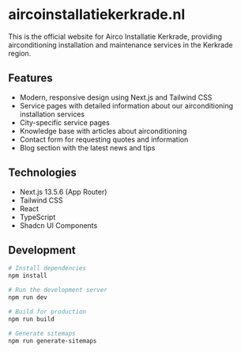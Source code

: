 # aircoinstallatiekerkrade.nl

This is the official website for Airco Installatie Kerkrade, providing airconditioning installation and maintenance services in the Kerkrade region.

## Features

- Modern, responsive design using Next.js and Tailwind CSS
- Service pages with detailed information about our airconditioning installation services
- City-specific service pages
- Knowledge base with articles about airconditioning
- Contact form for requesting quotes and information
- Blog section with the latest news and tips

## Technologies

- Next.js 13.5.6 (App Router)
- Tailwind CSS
- React
- TypeScript
- Shadcn UI Components

## Development

```bash
# Install dependencies
npm install

# Run the development server
npm run dev

# Build for production
npm run build

# Generate sitemaps
npm run generate-sitemaps
